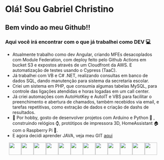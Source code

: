 # Olá! Sou Gabriel Christino
## Bem vindo ao meu Github!!
### Aqui você irá encontrar com o que já trabalhei como DEV 💻

- Atualmente trabalho como dev Angular, criando MFEs desacoplados com Module Federation, com deploy feito pelo Github Actions em bucket S3 e expostos através de um Cloudfront da AWS. E automatização de testes usando o Cypress (TaaC).
- Já trabalhei com VB e C# .NET, realizando consultas em banco de dados SQL, dando manutenção para sistema da secretaria escolar.
- Criei um sistema em PHP, que consumia algumas tabelas MySQL, para controle das ligações atendidas e horas logadas em um call center.
- Já criei automações com AutoHotKey e AutoIT e VBS para facilitar o preenchimento e abertura de chamados, também recebidos via email, e tarefas repetitivas, como extração de dados e criação de dashs de resultados.
- 💾 Por hobby, gosto de desenvolver projetos com Arduino e Python 🐍 , construindo relógios ⌚, protótipos de impressora 3D, HomeAssistant 🏠 com o Raspberry Pi 🍓.
- E agora decidi aprender JAVA, veja meu GIT [aqui](https://github.com/gabrielchristino/CursoJava)

<div align="center">
<img loading="lazy" src="https://cdn.jsdelivr.net/gh/devicons/devicon@latest/icons/angular/angular-original.svg" height="40" /><img loading="lazy" src="https://cdn.jsdelivr.net/gh/devicons/devicon@latest/icons/amazonwebservices/amazonwebservices-original-wordmark.svg" height="40" /><img loading="lazy" src="https://cdn.jsdelivr.net/gh/devicons/devicon@latest/icons/github/github-original.svg" height="40" /><img loading="lazy" src="https://cdn.jsdelivr.net/gh/devicons/devicon@latest/icons/cypressio/cypressio-original.svg" height="40" /><img loading="lazy" src="https://cdn.jsdelivr.net/gh/devicons/devicon@latest/icons/dot-net/dot-net-original-wordmark.svg" height="40" /><img loading="lazy" src="https://cdn.jsdelivr.net/gh/devicons/devicon@latest/icons/csharp/csharp-original.svg" height="40" /><img loading="lazy" src="https://cdn.jsdelivr.net/gh/devicons/devicon@latest/icons/visualbasic/visualbasic-original.svg" height="40" /><img loading="lazy" src="https://cdn.jsdelivr.net/gh/devicons/devicon@latest/icons/php/php-original.svg" height="40" /><img loading="lazy" src="https://cdn.jsdelivr.net/gh/devicons/devicon@latest/icons/mysql/mysql-original-wordmark.svg" height="40" /><img loading="lazy" src="https://cdn.jsdelivr.net/gh/devicons/devicon@latest/icons/python/python-original.svg" height="40" /><img loading="lazy" src="https://cdn.jsdelivr.net/gh/devicons/devicon@latest/icons/arduino/arduino-original.svg" height="40" /><img loading="lazy" src="https://cdn.jsdelivr.net/gh/devicons/devicon@latest/icons/java/java-original-wordmark.svg" height="40" />
</div>
